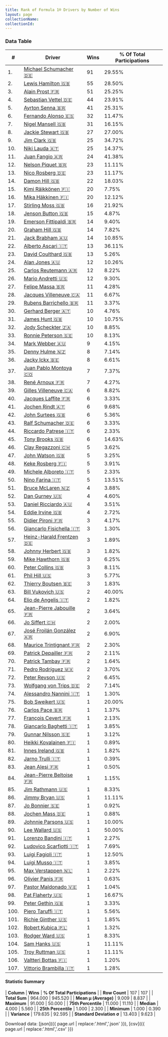 ```yaml
---
title: Rank of Formula 1® Drivers by Number of Wins
layout: page
collectionName: 
collectionId: 
---
```




<canvas id="chart" width="400" height="180"></canvas>
<script>
var data = {
    "datasets": [
        {
            "backgroundColor": [
                "#9C8E8D",
                "#9C8E8D",
                "#9C8E8D",
                "#9C8E8D",
                "#9C8E8D",
                "#9C8E8D",
                "#9C8E8D",
                "#9C8E8D",
                "#9C8E8D",
                "#9C8E8D",
                "#9C8E8D",
                "#9C8E8D",
                "#9C8E8D",
                "#9C8E8D",
                "#9C8E8D",
                "#9C8E8D",
                "#9C8E8D",
                "#9C8E8D",
                "#9C8E8D",
                "#9C8E8D",
                "#9C8E8D",
                "#9C8E8D",
                "#9C8E8D",
                "#9C8E8D",
                "#9C8E8D",
                "#9C8E8D",
                "#9C8E8D",
                "#9C8E8D",
                "#9C8E8D",
                "#9C8E8D",
                "#9C8E8D",
                "#9C8E8D",
                "#9C8E8D",
                "#9C8E8D",
                "#9C8E8D",
                "#9C8E8D",
                "#9C8E8D",
                "#9C8E8D",
                "#9C8E8D",
                "#9C8E8D",
                "#9C8E8D",
                "#9C8E8D",
                "#9C8E8D",
                "#9C8E8D",
                "#9C8E8D",
                "#9C8E8D",
                "#9C8E8D",
                "#9C8E8D",
                "#9C8E8D",
                "#9C8E8D",
                "#9C8E8D",
                "#9C8E8D",
                "#9C8E8D",
                "#9C8E8D",
                "#9C8E8D",
                "#9C8E8D",
                "#9C8E8D",
                "#9C8E8D",
                "#9C8E8D",
                "#9C8E8D",
                "#9C8E8D",
                "#9C8E8D",
                "#9C8E8D",
                "#9C8E8D",
                "#9C8E8D",
                "#9C8E8D",
                "#9C8E8D",
                "#9C8E8D",
                "#9C8E8D",
                "#9C8E8D",
                "#9C8E8D",
                "#9C8E8D",
                "#9C8E8D",
                "#9C8E8D",
                "#9C8E8D",
                "#9C8E8D",
                "#9C8E8D",
                "#9C8E8D",
                "#9C8E8D",
                "#9C8E8D",
                "#9C8E8D",
                "#9C8E8D",
                "#9C8E8D",
                "#9C8E8D",
                "#9C8E8D",
                "#9C8E8D",
                "#9C8E8D",
                "#9C8E8D",
                "#9C8E8D",
                "#9C8E8D",
                "#9C8E8D",
                "#9C8E8D",
                "#9C8E8D",
                "#9C8E8D",
                "#9C8E8D",
                "#9C8E8D",
                "#9C8E8D",
                "#9C8E8D",
                "#9C8E8D",
                "#9C8E8D",
                "#9C8E8D",
                "#9C8E8D",
                "#9C8E8D",
                "#9C8E8D",
                "#9C8E8D",
                "#9C8E8D",
                "#9C8E8D"
            ],
            "borderColor": [
                "#1D181E",
                "#1D181E",
                "#1D181E",
                "#1D181E",
                "#1D181E",
                "#1D181E",
                "#1D181E",
                "#1D181E",
                "#1D181E",
                "#1D181E",
                "#1D181E",
                "#1D181E",
                "#1D181E",
                "#1D181E",
                "#1D181E",
                "#1D181E",
                "#1D181E",
                "#1D181E",
                "#1D181E",
                "#1D181E",
                "#1D181E",
                "#1D181E",
                "#1D181E",
                "#1D181E",
                "#1D181E",
                "#1D181E",
                "#1D181E",
                "#1D181E",
                "#1D181E",
                "#1D181E",
                "#1D181E",
                "#1D181E",
                "#1D181E",
                "#1D181E",
                "#1D181E",
                "#1D181E",
                "#1D181E",
                "#1D181E",
                "#1D181E",
                "#1D181E",
                "#1D181E",
                "#1D181E",
                "#1D181E",
                "#1D181E",
                "#1D181E",
                "#1D181E",
                "#1D181E",
                "#1D181E",
                "#1D181E",
                "#1D181E",
                "#1D181E",
                "#1D181E",
                "#1D181E",
                "#1D181E",
                "#1D181E",
                "#1D181E",
                "#1D181E",
                "#1D181E",
                "#1D181E",
                "#1D181E",
                "#1D181E",
                "#1D181E",
                "#1D181E",
                "#1D181E",
                "#1D181E",
                "#1D181E",
                "#1D181E",
                "#1D181E",
                "#1D181E",
                "#1D181E",
                "#1D181E",
                "#1D181E",
                "#1D181E",
                "#1D181E",
                "#1D181E",
                "#1D181E",
                "#1D181E",
                "#1D181E",
                "#1D181E",
                "#1D181E",
                "#1D181E",
                "#1D181E",
                "#1D181E",
                "#1D181E",
                "#1D181E",
                "#1D181E",
                "#1D181E",
                "#1D181E",
                "#1D181E",
                "#1D181E",
                "#1D181E",
                "#1D181E",
                "#1D181E",
                "#1D181E",
                "#1D181E",
                "#1D181E",
                "#1D181E",
                "#1D181E",
                "#1D181E",
                "#1D181E",
                "#1D181E",
                "#1D181E",
                "#1D181E",
                "#1D181E",
                "#1D181E",
                "#1D181E",
                "#1D181E"
            ],
            "borderWidth": 1,
            "data": [
                91.0,
                55.0,
                51.0,
                44.0,
                41.0,
                32.0,
                31.0,
                27.0,
                25.0,
                25.0,
                24.0,
                23.0,
                23.0,
                22.0,
                20.0,
                20.0,
                16.0,
                15.0,
                14.0,
                14.0,
                14.0,
                13.0,
                13.0,
                12.0,
                12.0,
                12.0,
                11.0,
                11.0,
                11.0,
                10.0,
                10.0,
                10.0,
                10.0,
                9.0,
                8.0,
                8.0,
                7.0,
                7.0,
                6.0,
                6.0,
                6.0,
                6.0,
                6.0,
                6.0,
                6.0,
                5.0,
                5.0,
                5.0,
                5.0,
                5.0,
                4.0,
                4.0,
                4.0,
                4.0,
                3.0,
                3.0,
                3.0,
                3.0,
                3.0,
                3.0,
                3.0,
                3.0,
                2.0,
                2.0,
                2.0,
                2.0,
                2.0,
                2.0,
                2.0,
                2.0,
                2.0,
                2.0,
                2.0,
                1.0,
                1.0,
                1.0,
                1.0,
                1.0,
                1.0,
                1.0,
                1.0,
                1.0,
                1.0,
                1.0,
                1.0,
                1.0,
                1.0,
                1.0,
                1.0,
                1.0,
                1.0,
                1.0,
                1.0,
                1.0,
                1.0,
                1.0,
                1.0,
                1.0,
                1.0,
                1.0,
                1.0,
                1.0,
                1.0,
                1.0,
                1.0,
                1.0,
                1.0
            ],
            "label": "Wins"
        }
    ],
    "labels": [
        "Michael Schumacher",
        "Lewis Hamilton",
        "Alain Prost",
        "Sebastian Vettel",
        "Ayrton Senna",
        "Fernando Alonso",
        "Nigel Mansell",
        "Jackie Stewart",
        "Jim Clark",
        "Niki Lauda",
        "Juan Fangio",
        "Nelson Piquet",
        "Nico Rosberg",
        "Damon Hill",
        "Kimi Räikkönen",
        "Mika Häkkinen",
        "Stirling Moss",
        "Jenson Button",
        "Emerson Fittipaldi",
        "Graham Hill",
        "Jack Brabham",
        "Alberto Ascari",
        "David Coulthard",
        "Alan Jones",
        "Carlos Reutemann",
        "Mario Andretti",
        "Felipe Massa",
        "Jacques Villeneuve",
        "Rubens Barrichello",
        "Gerhard Berger",
        "James Hunt",
        "Jody Scheckter",
        "Ronnie Peterson",
        "Mark Webber",
        "Denny Hulme",
        "Jacky Ickx",
        "Juan Pablo Montoya",
        "René Arnoux",
        "Gilles Villeneuve",
        "Jacques Laffite",
        "Jochen Rindt",
        "John Surtees",
        "Ralf Schumacher",
        "Riccardo Patrese",
        "Tony Brooks",
        "Clay Regazzoni",
        "John Watson",
        "Keke Rosberg",
        "Michele Alboreto",
        "Nino Farina",
        "Bruce McLaren",
        "Dan Gurney",
        "Daniel Ricciardo",
        "Eddie Irvine",
        "Didier Pironi",
        "Giancarlo Fisichella",
        "Heinz-Harald Frentzen",
        "Johnny Herbert",
        "Mike Hawthorn",
        "Peter Collins",
        "Phil Hill",
        "Thierry Boutsen",
        "Bill Vukovich",
        "Elio de Angelis",
        "Jean-Pierre Jabouille",
        "Jo Siffert",
        "José Froilán González",
        "Maurice Trintignant",
        "Patrick Depailler",
        "Patrick Tambay",
        "Pedro Rodríguez",
        "Peter Revson",
        "Wolfgang von Trips",
        "Alessandro Nannini",
        "Bob Sweikert",
        "Carlos Pace",
        "François Cevert",
        "Giancarlo Baghetti",
        "Gunnar Nilsson",
        "Heikki Kovalainen",
        "Innes Ireland",
        "Jarno Trulli",
        "Jean Alesi",
        "Jean-Pierre Beltoise",
        "Jim Rathmann",
        "Jimmy Bryan",
        "Jo Bonnier",
        "Jochen Mass",
        "Johnnie Parsons",
        "Lee Wallard",
        "Lorenzo Bandini",
        "Ludovico Scarfiotti",
        "Luigi Fagioli",
        "Luigi Musso",
        "Max Verstappen",
        "Olivier Panis",
        "Pastor Maldonado",
        "Pat Flaherty",
        "Peter Gethin",
        "Piero Taruffi",
        "Richie Ginther",
        "Robert Kubica",
        "Rodger Ward",
        "Sam Hanks",
        "Troy Ruttman",
        "Valtteri Bottas",
        "Vittorio Brambilla"
    ]
};
var options = {
  legend: {
    display: false
  },
  scales: {
    xAxes: [{
      ticks: {
        beginAtZero: true,
        maxRotation: 180,
        display: window.innerWidth > 800
      }
    }],
    yAxes: [{
      ticks: {
        beginAtZero: true
      }
    }]
  },
  onResize: function(chart, size) {
    chart.options.scales.xAxes[0].ticks.display = size.width > 800;
  }
};
var chart = new Chart("chart", {
    data: data,
    type: 'bar',
    options: options
});
</script>



### Data Table

| # | Driver | Wins | % Of Total Participations |
|--|--|--|--|
| 1. | [Michael Schumacher 🇩🇪](/f1/drivers/michael_schumacher) | 91 | 29.55% |
| 2. | [Lewis Hamilton 🇬🇧](/f1/drivers/hamilton) | 55 | 28.50% |
| 3. | [Alain Prost 🇫🇷](/f1/drivers/prost) | 51 | 25.25% |
| 4. | [Sebastian Vettel 🇩🇪](/f1/drivers/vettel) | 44 | 23.91% |
| 5. | [Ayrton Senna 🇧🇷](/f1/drivers/senna) | 41 | 25.31% |
| 6. | [Fernando Alonso 🇪🇸](/f1/drivers/alonso) | 32 | 11.47% |
| 7. | [Nigel Mansell 🇬🇧](/f1/drivers/mansell) | 31 | 16.15% |
| 8. | [Jackie Stewart 🇬🇧](/f1/drivers/stewart) | 27 | 27.00% |
| 9. | [Jim Clark 🇬🇧](/f1/drivers/clark) | 25 | 34.72% |
| 10. | [Niki Lauda 🇦🇹](/f1/drivers/lauda) | 25 | 14.37% |
| 11. | [Juan Fangio 🇦🇷](/f1/drivers/fangio) | 24 | 41.38% |
| 12. | [Nelson Piquet 🇧🇷](/f1/drivers/piquet) | 23 | 11.11% |
| 13. | [Nico Rosberg 🇩🇪](/f1/drivers/rosberg) | 23 | 11.17% |
| 14. | [Damon Hill 🇬🇧](/f1/drivers/damon_hill) | 22 | 18.03% |
| 15. | [Kimi Räikkönen 🇫🇮](/f1/drivers/raikkonen) | 20 | 7.75% |
| 16. | [Mika Häkkinen 🇫🇮](/f1/drivers/hakkinen) | 20 | 12.12% |
| 17. | [Stirling Moss 🇬🇧](/f1/drivers/moss) | 16 | 21.92% |
| 18. | [Jenson Button 🇬🇧](/f1/drivers/button) | 15 | 4.87% |
| 19. | [Emerson Fittipaldi 🇧🇷](/f1/drivers/emerson_fittipaldi) | 14 | 9.40% |
| 20. | [Graham Hill 🇬🇧](/f1/drivers/hill) | 14 | 7.82% |
| 21. | [Jack Brabham 🇦🇺](/f1/drivers/jack_brabham) | 14 | 10.85% |
| 22. | [Alberto Ascari 🇮🇹](/f1/drivers/ascari) | 13 | 36.11% |
| 23. | [David Coulthard 🇬🇧](/f1/drivers/coulthard) | 13 | 5.26% |
| 24. | [Alan Jones 🇦🇺](/f1/drivers/jones) | 12 | 10.26% |
| 25. | [Carlos Reutemann 🇦🇷](/f1/drivers/reutemann) | 12 | 8.22% |
| 26. | [Mario Andretti 🇺🇸](/f1/drivers/mario_andretti) | 12 | 9.30% |
| 27. | [Felipe Massa 🇧🇷](/f1/drivers/massa) | 11 | 4.28% |
| 28. | [Jacques Villeneuve 🇨🇦](/f1/drivers/villeneuve) | 11 | 6.67% |
| 29. | [Rubens Barrichello 🇧🇷](/f1/drivers/barrichello) | 11 | 3.37% |
| 30. | [Gerhard Berger 🇦🇹](/f1/drivers/berger) | 10 | 4.76% |
| 31. | [James Hunt 🇬🇧](/f1/drivers/hunt) | 10 | 10.75% |
| 32. | [Jody Scheckter 🇿🇦](/f1/drivers/scheckter) | 10 | 8.85% |
| 33. | [Ronnie Peterson 🇸🇪](/f1/drivers/peterson) | 10 | 8.13% |
| 34. | [Mark Webber 🇦🇺](/f1/drivers/webber) | 9 | 4.15% |
| 35. | [Denny Hulme 🇳🇿](/f1/drivers/hulme) | 8 | 7.14% |
| 36. | [Jacky Ickx 🇧🇪](/f1/drivers/ickx) | 8 | 6.61% |
| 37. | [Juan Pablo Montoya 🇨🇴](/f1/drivers/montoya) | 7 | 7.37% |
| 38. | [René Arnoux 🇫🇷](/f1/drivers/arnoux) | 7 | 4.27% |
| 39. | [Gilles Villeneuve 🇨🇦](/f1/drivers/gilles_villeneuve) | 6 | 8.82% |
| 40. | [Jacques Laffite 🇫🇷](/f1/drivers/laffite) | 6 | 3.33% |
| 41. | [Jochen Rindt 🇦🇹](/f1/drivers/rindt) | 6 | 9.68% |
| 42. | [John Surtees 🇬🇧](/f1/drivers/surtees) | 6 | 5.36% |
| 43. | [Ralf Schumacher 🇩🇪](/f1/drivers/ralf_schumacher) | 6 | 3.33% |
| 44. | [Riccardo Patrese 🇮🇹](/f1/drivers/patrese) | 6 | 2.33% |
| 45. | [Tony Brooks 🇬🇧](/f1/drivers/brooks) | 6 | 14.63% |
| 46. | [Clay Regazzoni 🇨🇭](/f1/drivers/regazzoni) | 5 | 3.62% |
| 47. | [John Watson 🇬🇧](/f1/drivers/watson) | 5 | 3.25% |
| 48. | [Keke Rosberg 🇫🇮](/f1/drivers/keke_rosberg) | 5 | 3.91% |
| 49. | [Michele Alboreto 🇮🇹](/f1/drivers/alboreto) | 5 | 2.33% |
| 50. | [Nino Farina 🇮🇹](/f1/drivers/farina) | 5 | 13.51% |
| 51. | [Bruce McLaren 🇳🇿](/f1/drivers/mclaren) | 4 | 3.88% |
| 52. | [Dan Gurney 🇺🇸](/f1/drivers/gurney) | 4 | 4.60% |
| 53. | [Daniel Ricciardo 🇦🇺](/f1/drivers/ricciardo) | 4 | 3.51% |
| 54. | [Eddie Irvine 🇬🇧](/f1/drivers/irvine) | 4 | 2.72% |
| 55. | [Didier Pironi 🇫🇷](/f1/drivers/pironi) | 3 | 4.17% |
| 56. | [Giancarlo Fisichella 🇮🇹](/f1/drivers/fisichella) | 3 | 1.30% |
| 57. | [Heinz-Harald Frentzen 🇩🇪](/f1/drivers/frentzen) | 3 | 1.89% |
| 58. | [Johnny Herbert 🇬🇧](/f1/drivers/herbert) | 3 | 1.82% |
| 59. | [Mike Hawthorn 🇬🇧](/f1/drivers/hawthorn) | 3 | 6.25% |
| 60. | [Peter Collins 🇬🇧](/f1/drivers/collins) | 3 | 8.11% |
| 61. | [Phil Hill 🇺🇸](/f1/drivers/phil_hill) | 3 | 5.77% |
| 62. | [Thierry Boutsen 🇧🇪](/f1/drivers/boutsen) | 3 | 1.83% |
| 63. | [Bill Vukovich 🇺🇸](/f1/drivers/vukovich) | 2 | 40.00% |
| 64. | [Elio de Angelis 🇮🇹](/f1/drivers/angelis) | 2 | 1.82% |
| 65. | [Jean-Pierre Jabouille 🇫🇷](/f1/drivers/jabouille) | 2 | 3.64% |
| 66. | [Jo Siffert 🇨🇭](/f1/drivers/siffert) | 2 | 2.00% |
| 67. | [José Froilán González 🇦🇷](/f1/drivers/gonzalez) | 2 | 6.90% |
| 68. | [Maurice Trintignant 🇫🇷](/f1/drivers/trintignant) | 2 | 2.30% |
| 69. | [Patrick Depailler 🇫🇷](/f1/drivers/depailler) | 2 | 2.11% |
| 70. | [Patrick Tambay 🇫🇷](/f1/drivers/tambay) | 2 | 1.64% |
| 71. | [Pedro Rodríguez 🇲🇽](/f1/drivers/rodriguez) | 2 | 3.70% |
| 72. | [Peter Revson 🇺🇸](/f1/drivers/revson) | 2 | 6.45% |
| 73. | [Wolfgang von Trips 🇩🇪](/f1/drivers/trips) | 2 | 7.14% |
| 74. | [Alessandro Nannini 🇮🇹](/f1/drivers/nannini) | 1 | 1.30% |
| 75. | [Bob Sweikert 🇺🇸](/f1/drivers/sweikert) | 1 | 20.00% |
| 76. | [Carlos Pace 🇧🇷](/f1/drivers/pace) | 1 | 1.37% |
| 77. | [François Cevert 🇫🇷](/f1/drivers/cevert) | 1 | 2.13% |
| 78. | [Giancarlo Baghetti 🇮🇹](/f1/drivers/baghetti) | 1 | 3.85% |
| 79. | [Gunnar Nilsson 🇸🇪](/f1/drivers/nilsson) | 1 | 3.12% |
| 80. | [Heikki Kovalainen 🇫🇮](/f1/drivers/kovalainen) | 1 | 0.89% |
| 81. | [Innes Ireland 🇬🇧](/f1/drivers/ireland) | 1 | 1.82% |
| 82. | [Jarno Trulli 🇮🇹](/f1/drivers/trulli) | 1 | 0.39% |
| 83. | [Jean Alesi 🇫🇷](/f1/drivers/alesi) | 1 | 0.50% |
| 84. | [Jean-Pierre Beltoise 🇫🇷](/f1/drivers/beltoise) | 1 | 1.15% |
| 85. | [Jim Rathmann 🇺🇸](/f1/drivers/rathmann) | 1 | 8.33% |
| 86. | [Jimmy Bryan 🇺🇸](/f1/drivers/bryan) | 1 | 11.11% |
| 87. | [Jo Bonnier 🇸🇪](/f1/drivers/bonnier) | 1 | 0.92% |
| 88. | [Jochen Mass 🇩🇪](/f1/drivers/mass) | 1 | 0.88% |
| 89. | [Johnnie Parsons 🇺🇸](/f1/drivers/parsons) | 1 | 10.00% |
| 90. | [Lee Wallard 🇺🇸](/f1/drivers/wallard) | 1 | 50.00% |
| 91. | [Lorenzo Bandini 🇮🇹](/f1/drivers/bandini) | 1 | 2.27% |
| 92. | [Ludovico Scarfiotti 🇮🇹](/f1/drivers/scarfiotti) | 1 | 7.69% |
| 93. | [Luigi Fagioli 🇮🇹](/f1/drivers/fagioli) | 1 | 12.50% |
| 94. | [Luigi Musso 🇮🇹](/f1/drivers/musso) | 1 | 3.85% |
| 95. | [Max Verstappen 🇳🇱](/f1/drivers/max_verstappen) | 1 | 2.22% |
| 96. | [Olivier Panis 🇫🇷](/f1/drivers/panis) | 1 | 0.63% |
| 97. | [Pastor Maldonado 🇻🇪](/f1/drivers/maldonado) | 1 | 1.04% |
| 98. | [Pat Flaherty 🇺🇸](/f1/drivers/flaherty) | 1 | 16.67% |
| 99. | [Peter Gethin 🇬🇧](/f1/drivers/gethin) | 1 | 3.33% |
| 100. | [Piero Taruffi 🇮🇹](/f1/drivers/taruffi) | 1 | 5.56% |
| 101. | [Richie Ginther 🇺🇸](/f1/drivers/ginther) | 1 | 1.85% |
| 102. | [Robert Kubica 🇵🇱](/f1/drivers/kubica) | 1 | 1.32% |
| 103. | [Rodger Ward 🇺🇸](/f1/drivers/ward) | 1 | 8.33% |
| 104. | [Sam Hanks 🇺🇸](/f1/drivers/hanks) | 1 | 11.11% |
| 105. | [Troy Ruttman 🇺🇸](/f1/drivers/ruttman) | 1 | 11.11% |
| 106. | [Valtteri Bottas 🇫🇮](/f1/drivers/bottas) | 1 | 1.20% |
| 107. | [Vittorio Brambilla 🇮🇹](/f1/drivers/brambilla) | 1 | 1.28% |

#### Statistic Summary

| **Column** | **Wins** | **% Of Total Participations** |
| **Row Count** | 107 | 107 |
| **Total Sum** | 964.000 | 945.520 |
| **Mean μ (Average)** | 9.009 | 8.837 |
| **Maximum** | 91.000 | 50.000 |
| **75th Percentile** | 11.000 | 11.110 |
| **Median** | 4.000 | 5.560 |
| **25th Percentile** | 1.000 | 2.300 |
| **Minimum** | 1.000 | 0.390 |
| **Variance** | 179.635 | 92.595 |
| **Standard Deviation σ** | 13.403 | 9.623 |

Download data: [json]({{ page.url | replace:'.html','.json' }}), [csv]({{ page.url | replace:'.html','.csv' }})
